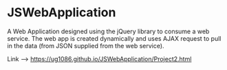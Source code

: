 # JSWebApplication
A Web Application designed using the jQuery library to consume a web service. The web app is created dynamically and uses AJAX request to pull in the data (from JSON supplied from the web service).

Link --> https://ug1086.github.io/JSWebApplication/Project2.html
